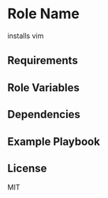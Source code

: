 Role Name
=========

installs vim

Requirements
------------


Role Variables
--------------


Dependencies
------------


Example Playbook
----------------


License
-------

MIT

